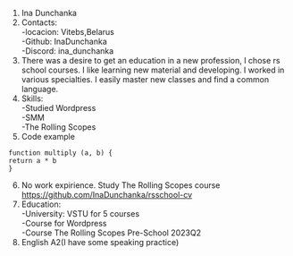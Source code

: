 1. Ina Dunchanka
2. Contacts:   
       -locacion: Vitebs,Belarus    
       -Github: InaDunchanka  
       -Discord: ina_dunchanka
3. There was a desire to get an education in a new profession, I chose rs school courses. I like learning new material and developing. I worked in various specialties. I easily master new classes and find a common language.
4. Skills:  
 -Studied Wordpress    
-SMM  
-The Rolling Scopes 
5. Code example
  ```
  function multiply (a, b) {
  return a * b
  }
  ```
6. No work expirience. Study The Rolling Scopes course  https://github.com/InaDunchanka/rsschool-cv
7. Education:    
-University: VSTU for 5 courses    
-Course for Wordpress  
-Course The Rolling Scopes Pre-School 2023Q2
9. English A2(I have some speaking practice)
